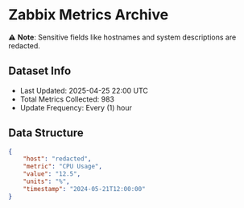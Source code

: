 # Zabbix Metrics Archive

⚠️ **Note**: Sensitive fields like hostnames and system descriptions are redacted.

## Dataset Info
- Last Updated: 2025-04-25 22:00 UTC
- Total Metrics Collected: 983
- Update Frequency: Every (1) hour

## Data Structure
```json
{
    "host": "redacted",
    "metric": "CPU Usage",
    "value": "12.5",
    "units": "%",
    "timestamp": "2024-05-21T12:00:00"
}
```
